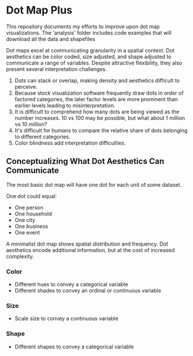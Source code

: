 # Dot Map Plus

This repository documents my efforts to improve upon dot map visualizations. The 'analysis' folder includes code examples that will download all the data and shapefiles 

Dot maps excel at communicating granularity in a spatial context. Dot aesthetics can be color coded, size adjusted, and shape adjusted to communicate a range of variables. Despite attractive flexibility, they also present several interpretation challenges.

1. Dots can stack or overlap, making density and aesthetics difficult to perceive.
2. Because stock visualization software frequently draw dots in order of factored categories, the later factor levels are more prominent than earlier levels leading to misinterpretation.
3. It is difficult to comprehend how many dots are being viewed as the number increases. 10 vs 100 may be possible, but what about 1 million vs 10 million?
4. It's difficult for humans to compare the relative share of dots belonging to different categories.
5. Color blindness add interpretation difficulties.

## Conceptualizing What Dot Aesthetics Can Communicate

The most basic dot map will have one dot for each unit of some dataset.

One dot could equal:

* One person
* One household
* One city
* One business
* One event

A minimalist dot map shows spatial distribution and frequency. Dot aesthetics encode additional information, but at the cost of increased complexity.

### Color

* Different hues to convey a categorical variable
* Different shades to convey an ordinal or continuous variable

### Size

* Scale size to convey a continuous variable

### Shape

* Different shapes to convey a categorical variable

